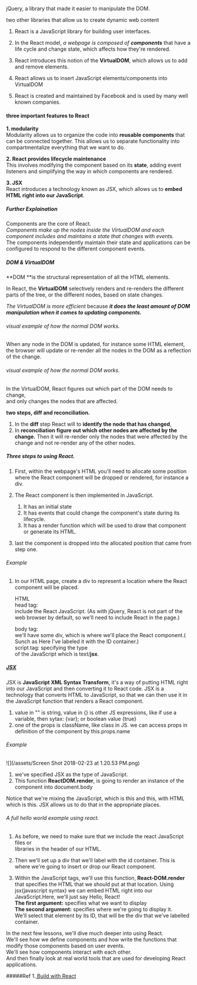 jQuery, a library that made it easier to manipulate the DOM.

two other libraries that allow us to create dynamic web content  
1. React is a JavaScript library for building user interfaces.

1. In the React model, _a webpage is composed of **components**_ that have a life cycle and change state, which affects how they're rendered.
2. React introduces this notion of the **VirtualDOM**, which allows us to add and remove elements.
3. React allows us to insert JavaScript elements/components into VirtualDOM
4. React is created and maintained by Facebook and is used by many well known companies.

#### three important features to React

**1. modularity**  
Modularity allows us to organize the code into **reusable components** that can be connected together. This allows us to separate functionality into compartmentalize everything that we want to do.

**2. React provides lifecycle maintenance**  
This involves modifying the component based on its **state**, adding event listeners and simplifying the way in which components are rendered.

**3. JSX**  
React introduces a technology known as JSX, which allows us to **embed HTML right into our JavaScript**.

##### Further Explaination

Components are the core of React.  
_Components make up the nodes inside the VirtualDOM and each component includes and maintains a state that changes with events._  
The components independently maintain their state and applications can be configured to respond to the different component events.

##### DOM & VirtualDOM

**DOM **is the structural representation of all the HTML elements.

In React, the **VirtualDOM** selectively renders and re-renders the different parts of the tree, or the different nodes, based on state changes.

_The VirtualDOM is more efficient_ because _**it does the least amount of DOM manipulation when it comes to updating components.**_

###### visual example of how the normal DOM works.

When any node in the DOM is updated, for instance some HTML element, the browser will update or re-render all the nodes in the DOM as a reflection of the change.

###### visual example of how the normal DOM works.

In the VirtualDOM, React figures out which part of the DOM needs to change,  
and only changes the nodes that are affected.

**two steps, diff and reconciliation.**  
1. In the **diff** step React will to **identify the node that has changed**,  
2. In **reconciliation** **figure out which other nodes are affected by the change.** Then it will re-render only the nodes that were affected by the change and not re-render any of the other nodes.

##### Three steps to using React.

1. First, within the webpage's HTML you'll need to allocate some position where the React component will be dropped or rendered, for instance a div.

2. The React component is then implemented in JavaScript.  
   1. It has an initial state  
   2. It has events that could change the component's state during its lifecycle.  
   3. It has a render function which will be used to draw that component or generate its HTML.

3. last the component is dropped into the allocated position that came from step one.

###### Example

1. In our HTML page, create a div to represent a location where the React component will be placed.

   HTML  
   head tag:  
   include the React JavaScript. \(As with jQuery, React is not part of the web browser by default, so we'll need to include React in the page.\)

   body tag:  
   we'll have some div, which is where we'll place the React component.\( Sunch as Here I've labeled it with the ID container.\)  
   script tag: specifying the type  
   of the JavaScript which is text/**jsx**.

##### [JSX](http://buildwithreact.com/tutorial/jsx)

JSX is **JavaScript XML Syntax Transform**, it's a way of putting HTML right into our JavaScript and then converting it to React code. JSX is a technology that converts HTML to JavaScript, so that we can then use it in the JavaScript function that renders a React component.

1. value in "" is string, value in {} is other JS expressions, like if use a variable, then sytax: {var}; or boolean value {true}
2. one of the props is className, like class in JS. we can access props in definition of the component by this.props.name

###### Example

![](/assets/Screen Shot 2018-02-23 at 1.20.53 PM.png)

1. we've specified JSX as the type of JavaScript.
2. This function **ReactDOM.render**, is going to render an instance of the component into document.body

Notice that we're mixing the JavaScript, which is this and this, with HTML which is this. JSX allows us to do that in the appropriate places.

###### A full hello world example using react.

1. As before, we need to make sure that we include the react JavaScript files or  
   libraries in the header of our HTML.

2. Then we'll set up a div that we'll label with the id container. This is where we're going to insert or drop our React component.

3. Within the JavaScript tags, we'll use this function, **React-DOM.render** that specifies the HTML that we should put at that location. Using jsx\(javascript syntax\) we can embed HTML right into our JavaScript.Here, we'll just say Hello, React!  
   **The first argument:** specifies what we want to display  
   **The second argument:** specifies where we're going to display it.  
   We'll select that element by its ID, that will be the div that we've labelled container.

In the next few lessons, we'll dive much deeper into using React.  
We'll see how we define components and how write the functions that modify those components based on user events.  
We'll see how components interact with each other.  
And then finally look at real world tools that are used for developing React applications.

#####Ref
1.[ Build with React](http://buildwithreact.com/tutorial)

